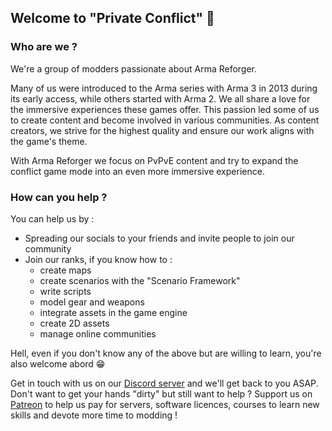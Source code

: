 ## Welcome to "Private Conflict" 🫡

### Who are we ?

We're a group of modders passionate about Arma Reforger.

Many of us were introduced to the Arma series with Arma 3 in 2013 during its early access, while others started with Arma 2. We all share a love for the immersive experiences these games offer. This passion led some of us to create content and become involved in various communities. As content creators, we strive for the highest quality and ensure our work aligns with the game's theme.

With Arma Reforger we focus on PvPvE content and try to expand the conflict game mode into an even more immersive experience.

### How can you help ?

You can help us by :

* Spreading our socials to your friends and invite people to join our community
* Join our ranks, if you know how to :
  * create maps
  * create scenarios with the "Scenario Framework"
  * write scripts
  * model gear and weapons
  * integrate assets in the game engine
  * create 2D assets
  * manage online communities

Hell, even if you don't know any of the above but are willing to learn, you're also welcome abord 😁

Get in touch with us on our [Discord server](https://discord.gg/uPQQp7A9xs) and we'll get back to you ASAP.\
Don't want to get your hands "dirty" but still want to help ? Support us on [Patreon](https://www.patreon.com/PrivateConflict) to help us pay for servers, software licences, courses to learn new skills and devote more time to modding !

<!--
**Here are some ideas to get you started:**

🙋‍♀️ A short introduction - what is your organization all about?
🌈 Contribution guidelines - how can the community get involved?
👩‍💻 Useful resources - where can the community find your docs? Is there anything else the community should know?
🍿 Fun facts - what does your team eat for breakfast?
🧙 Remember, you can do mighty things with the power of [Markdown](https://docs.github.com/github/writing-on-github/getting-started-with-writing-and-formatting-on-github/basic-writing-and-formatting-syntax)
-->
